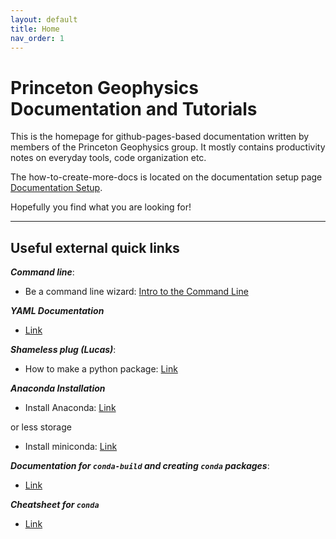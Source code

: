 ```yaml
---
layout: default
title: Home
nav_order: 1
---
```


# Princeton Geophysics Documentation and Tutorials

This is the homepage for github-pages-based documentation written by
members of the Princeton Geophysics group. It mostly contains
productivity notes on everyday tools, code organization etc.

The how-to-create-more-docs is located on the documentation setup
page [Documentation Setup](docsetup.md).

Hopefully you find what you are looking for!

---

## Useful external quick links

***Command line***:
* Be a command line wizard: [Intro to the Command Line](https://github.com/gabeclass/introcmdline)

***YAML Documentation***
* [Link](https://yaml.org)
 
***Shameless plug (Lucas)***:
* How to make a python package: [Link](https://lsawade.github.io/how_to_make_a_python_package/index.html)

***Anaconda Installation***
* Install Anaconda: [Link](https://docs.anaconda.com/anaconda/install/index.html)

or less storage
* Install miniconda: [Link](https://docs.conda.io/en/latest/miniconda.html)

***Documentation for `conda-build` and creating `conda` packages***:
* [Link](https://docs.conda.io/projects/conda-build/en/latest/index.html)

***Cheatsheet for `conda`***
* [Link](https://docs.conda.io/projects/conda/en/4.6.0/_downloads/52a95608c49671267e40c689e0bc00ca/conda-cheatsheet.pdf)

